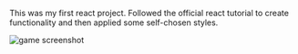This was my first react project. Followed the official react tutorial to create functionality and then applied some self-chosen styles.

<img src="https://drive.google.com/uc?export=view&id=1NJ7SaPzcTXtWYm6GSvi2OKxnUXmu0xHl" alt="game screenshot"/>


